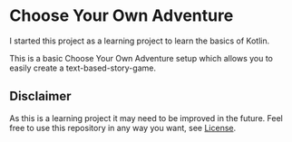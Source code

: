 # Choose Your Own Adventure

I started this project as a learning project to learn the basics of Kotlin.

This is a basic Choose Your Own Adventure setup which allows you to easily create a text-based-story-game.

## Disclaimer

As this is a learning project it may need to be improved in the future.
Feel free to use this repository in any way you want, see [License](LICENSE.md).
